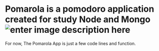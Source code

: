 # Pomarola is a pomodoro application created for study Node and Mongo![enter image description here](https://www.flyingdonut.io/api/projects/5bacd016e4b0a5a2e84894ba/iterations/current/status.svg)

For now, The Pomarola App is just a few code lines and function.
